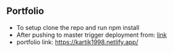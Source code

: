 ## Portfolio

* To setup clone the repo and run npm install
* After pushing to master trigger deployment from: [link](https://app.netlify.com/sites/kartik1998/deploys)
* portfolio link: https://kartik1998.netlify.app/
